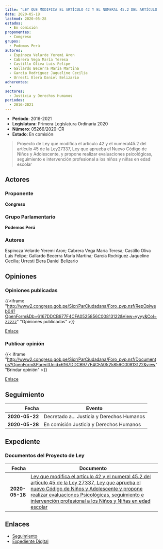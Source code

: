 ```yaml
---
title: "LEY QUE MODIFICA EL ARTÍCULO 42 Y EL NUMERAL 45.2 DEL ARTÍCULO 45 DE LA LEY 27337, LEY QUE APRUEBA EL NUEVO CÓDIGO DE NIÑOS Y ADOLESCENTE Y PROPONE REAIZAR EVALUACIONES PSICOLÓGICAS, SEGUIMIENTO E INTERVENCIÓN PROFESIONAL A LOS NIÑOS Y NIÑAS DE EDAD ESCOLAR"
date: 2020-05-18
lastmod: 2020-05-28
estados: 
  - En comisión
proponentes: 
  - Congreso
grupos: 
  - Podemos Perú
autores: 
  - Espinoza Velarde Yeremi Aron
  - Cabrera Vega María Teresa
  - Castillo Oliva Luis Felipe
  - Gallardo Becerra María Martina
  - García Rodríguez Jaqueline Cecilia
  - Urresti Elera Daniel Belizario
adherentes: 
  - 
sectores: 
  - Justicia y Derechos Humanos
periodos: 
  - 2016-2021
---
```


- **Periodo**: 2016-2021
- **Legislatura**: Primera Legislatura Ordinaria 2020
- **Número**: 05266/2020-CR
- **Estado**: En comisión

> Proyecto de Ley que modifica el artículo 42 y el numeral45.2 del artículo 45 de la Ley27337, Ley que aprueba el Nuevo Código de Niños y Adolescente, y propone realizar evaluaciones psicológicas, seguimiento e intervención profesional a los niños y niñas en edad escolar


## Actores

### Proponente

**Congreso**

### Grupo Parlamentario

**Podemos Perú**

### Autores

Espinoza Velarde Yeremi Aron; Cabrera Vega María Teresa; Castillo Oliva Luis Felipe; Gallardo Becerra María Martina; García Rodríguez Jaqueline Cecilia; Urresti Elera Daniel Belizario


## Opiniones

### Opiniones publicadas

{{<iframe "http://www2.congreso.gob.pe/Sicr/ParCiudadana/Foro_pvp.nsf/RepOpiweb04?OpenForm&Db=6167DDCB977F4CFA0525856C00813122&View=yyyy&Col=zzzzz" "Opiniones publicadas" >}}

[Enlace](http://www2.congreso.gob.pe/Sicr/ParCiudadana/Foro_pvp.nsf/RepOpiweb04?OpenForm&Db=6167DDCB977F4CFA0525856C00813122&View=yyyy&Col=zzzzz)
### Publicar opinión

{{< iframe "http://www2.congreso.gob.pe/Sicr/ParCiudadana/Foro_pvp.nsf/Documentos?OpenForm&ParentUnid=6167DDCB977F4CFA0525856C00813122&view" "Brindar opinión" >}}

[Enlace](http://www2.congreso.gob.pe/Sicr/ParCiudadana/Foro_pvp.nsf/Documentos?OpenForm&ParentUnid=6167DDCB977F4CFA0525856C00813122&view)

## Seguimiento

| Fecha | Evento |
|------:|--------|
| **2020-05-22** | Decretado a... Justicia y Derechos Humanos|
| **2020-05-28** | En comisión Justicia y Derechos Humanos|


## Expediente


### Documentos del Proyecto de Ley

| Fecha | Documento |
|------:|--------|
| **2020-05-18** | [Ley que modifica el artículo 42 y el numeral 45.2 del artículo 45 de la Ley 27337, Ley que aprueba el nuevo Código de Niños y Adolescente y propone realizar evaluaciones Psicológicas, seguimiento e intervención profesional a los Niños y Niñas en edad escolar](http://www.leyes.congreso.gob.pe/Documentos/2016_2021/Proyectos_de_Ley_y_de_Resoluciones_Legislativas/PL05266-20200518.pdf) |

## Enlaces 

- [Seguimiento](http://www2.congreso.gob.pe/Sicr/TraDocEstProc/CLProLey2016.nsf/f7fff46988ca05b1052578e100829cc7/38ac3e595e6b05270525856d00564b31?OpenDocument)
- [Expediente Digital](http://www2.congreso.gob.pe/Sicr/TraDocEstProc/CLProLey2016.nsf/f7fff46988ca05b1052578e100829cc7/38ac3e595e6b05270525856d00564b31?OpenDocument&Click=05257FB7005EB655.eb71d0cf91d8294e05256cdf006b5706/$Body/0.1C6C)
